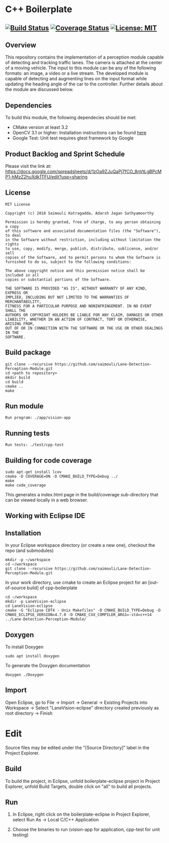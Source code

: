 # C++ Boilerplate
[![Build Status](https://travis-ci.org/saimouli/Lane-Detection-Perception-Module.svg?branch=master)](https://travis-ci.org/saimouli/Lane-Detection-Perception-Module)
[![Coverage Status](https://coveralls.io/repos/github/saimouli/Lane-Detection-Perception-Module/badge.svg?branch=master)](https://coveralls.io/github/saimouli/Lane-Detection-Perception-Module?branch=master)
[![License: MIT](https://img.shields.io/badge/License-MIT-yellow.svg)](https://opensource.org/licenses/MIT)
---

## Overview
This repository contains the implementation of a perception module capable of detecting and tracking traffic lanes. The camera is attached at the center of a moving vehicle. The input to this module can be any of the following formats: an image, a video or a live stream. The developed module is capable of detecting and augmenting lines on the input format while updating the heading angle of the car to the controller. Further details about the module are discussed below.

## Dependencies
To build this module, the following dependecies should be met:

- CMake version at least 3.2
- OpenCV 3.1 or higher: Installation instructions can be found [here](https://www.learnopencv.com/install-opencv3-on-ubuntu/)
- Google Test: Unit test requires gtest framework by Google

## Product Backlog and Sprint Schedule

Please visit the link at:
https://docs.google.com/spreadsheets/d/1zOa9ZJuQaPj7fCO_8nVtLgBPcMP1-hMzZ2huXdk1TFU/edit?usp=sharing

## License 
```
MIT License

Copyright (c) 2018 Saimouli Katragadda, Adarsh Jagan Sathyamoorthy

Permission is hereby granted, free of charge, to any person obtaining a copy
of this software and associated documentation files (the "Software"), to deal
in the Software without restriction, including without limitation the rights
to use, copy, modify, merge, publish, distribute, sublicense, and/or sell
copies of the Software, and to permit persons to whom the Software is
furnished to do so, subject to the following conditions:

The above copyright notice and this permission notice shall be included in all
copies or substantial portions of the Software.

THE SOFTWARE IS PROVIDED "AS IS", WITHOUT WARRANTY OF ANY KIND, EXPRESS OR
IMPLIED, INCLUDING BUT NOT LIMITED TO THE WARRANTIES OF MERCHANTABILITY,
FITNESS FOR A PARTICULAR PURPOSE AND NONINFRINGEMENT. IN NO EVENT SHALL THE
AUTHORS OR COPYRIGHT HOLDERS BE LIABLE FOR ANY CLAIM, DAMAGES OR OTHER
LIABILITY, WHETHER IN AN ACTION OF CONTRACT, TORT OR OTHERWISE, ARISING FROM,
OUT OF OR IN CONNECTION WITH THE SOFTWARE OR THE USE OR OTHER DEALINGS IN THE
SOFTWARE.
```
## Build package
```
git clone --recursive https://github.com/saimouli/Lane-Detection-Perception-Module.git
cd <path to repository>
mkdir build
cd build
cmake ..
make
```
## Run module 
```
Run program: ./app/vision-app
```

## Running tests
```
Run tests: ./test/cpp-test
```

## Building for code coverage 
```
sudo apt-get install lcov
cmake -D COVERAGE=ON -D CMAKE_BUILD_TYPE=Debug ../
make
make code_coverage
```
This generates a index.html page in the build/coverage sub-directory that can be viewed locally in a web browser.

## Working with Eclipse IDE ##

## Installation

In your Eclipse workspace directory (or create a new one), checkout the repo (and submodules)
```
mkdir -p ~/workspace
cd ~/workspace
git clone --recursive https://github.com/saimouli/Lane-Detection-Perception-Module.git
```

In your work directory, use cmake to create an Eclipse project for an [out-of-source build] of cpp-boilerplate

```
cd ~/workspace
mkdir -p LaneVision-eclipse
cd LaneVision-eclipse
cmake -G "Eclipse CDT4 - Unix Makefiles" -D CMAKE_BUILD_TYPE=Debug -D CMAKE_ECLIPSE_VERSION=4.7.0 -D CMAKE_CXX_COMPILER_ARG1=-std=c++14 ../Lane-Detection-Perception-Module/
```
## Doxygen
To install Doxygen
```
sudo apt install doxygen
```
To generate the Doxygen documentation 
```
doxygen ./Doxygen
```

## Import

Open Eclipse, go to File -> Import -> General -> Existing Projects into Workspace -> 
Select "LaneVision-eclipse" directory created previously as root directory -> Finish

# Edit

Source files may be edited under the "[Source Directory]" label in the Project Explorer.


## Build

To build the project, in Eclipse, unfold boilerplate-eclipse project in Project Explorer,
unfold Build Targets, double click on "all" to build all projects.

## Run

1. In Eclipse, right click on the boilerplate-eclipse in Project Explorer,
select Run As -> Local C/C++ Application

2. Choose the binaries to run (vision-app for application, cpp-test for unit testing)

